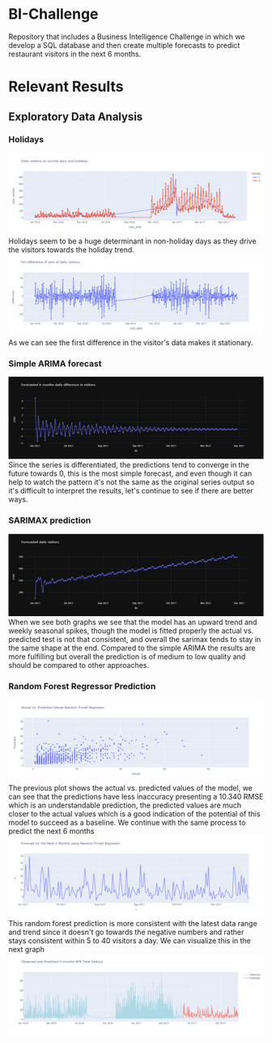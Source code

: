 # BI-Challenge
Repository that includes a Business Intelligence Challenge in which we develop a SQL database and then create multiple forecasts to predict restaurant visitors in the next 6 months.
# Relevant Results
## Exploratory Data Analysis
### Holidays
![Holidays analysis](images/diff_holiday.png)
Holidays seem to be a huge determinant in non-holiday days as they drive the visitors towards the holiday trend.
![first difference of visitors](images/diff.png)
As we can see the first difference in the visitor's data makes it stationary.
### Simple ARIMA forecast
![ARIMA prediction](images/ARIMA_pred_diff.png)
Since the series is differentiated, the predictions tend to converge in the future towards 0, this is the most simple forecast, and even though it can help to watch the pattern it's not the same as the original series output so it's difficult to interpret the results, let's continue to see if there are better ways.
### SARIMAX prediction
![SARIMAX prediction](images/SARIMAX_pred.png)
When we see both graphs we see that the model has an upward trend and weekly seasonal spikes, though the model is fitted properly the actual vs. predicted test is not that consistent, and overall the sarimax tends to stay in the same shape at the end. Compared to the simple ARIMA the results are more fulfilling but overall the prediction is of medium to low quality and should be compared to other approaches.
### Random Forest Regressor Prediction
![Random Forest Regressor Actual Vs. Predicted](images/RFR_ActvPred.png)
The previous plot shows the actual vs. predicted values of the model, we can see that the predictions have less inaccuracy presenting a 10.340 RMSE which is an understandable prediction, the predicted values are much closer to the actual values which is a good indication of the potential of this model to succeed as a baseline. We continue with the same process to predict the next 6 months
![Random Forest Regressor forecast](images/RFR_forecast.png)
This random forest prediction is more consistent with the latest data range and trend since it doesn't go towards the negative numbers and rather stays consistent within 5 to 40 visitors a day. We can visualize this in the next graph
![Random Forest Regressor Prediction](images/RFR_pred.png)

